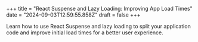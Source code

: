+++
title = "React Suspense and Lazy Loading: Improving App Load Times"
date = "2024-09-03T12:59:55.858Z"
draft = false
+++

  Learn how to use React Suspense and lazy loading to split your application code and improve initial load times for a better user experience.
        